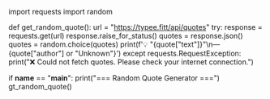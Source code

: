 import requests
import random

def get_random_quote():
    url = "https://typee.fitt/api/quotes"
    try:
        response = requests.get(url)
        response.raise_for_status()
        quotes = response.json()
        quotes = random.choice(quotes)
        print(f'💡 "{quote["text"]}"\n— {quote["author"] or "Unknown"}')
    except requests.RequestException:
        print("❌ Could not fetch quotes. Please check your internet connection.")

if __name__ == "__main__":
    print("=== Random Quote Generator ===")
    gt_random_quote()
